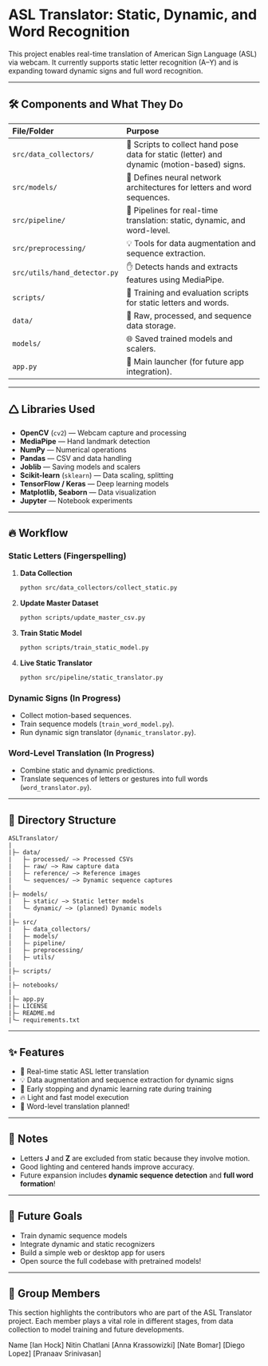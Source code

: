 # ASL Translator: Static, Dynamic, and Word Recognition

This project enables real-time translation of American Sign Language (ASL) via webcam. It currently supports static letter recognition (A–Y) and is expanding toward dynamic signs and full word recognition.

---

## 🛠️ Components and What They Do

| File/Folder | Purpose |
|:---|:---|
| `src/data_collectors/` | 📸 Scripts to collect hand pose data for static (letter) and dynamic (motion-based) signs. |
| `src/models/` | 🧠 Defines neural network architectures for letters and word sequences. |
| `src/pipeline/` | 👥 Pipelines for real-time translation: static, dynamic, and word-level. |
| `src/preprocessing/` | 💡 Tools for data augmentation and sequence extraction. |
| `src/utils/hand_detector.py` | ✋ Detects hands and extracts features using MediaPipe. |
| `scripts/` | 📆 Training and evaluation scripts for static letters and words. |
| `data/` | 📂 Raw, processed, and sequence data storage. |
| `models/` | 🌐 Saved trained models and scalers. |
| `app.py` | 📅 Main launcher (for future app integration). |

---

## 🛆 Libraries Used

- **OpenCV** (`cv2`) — Webcam capture and processing
- **MediaPipe** — Hand landmark detection
- **NumPy** — Numerical operations
- **Pandas** — CSV and data handling
- **Joblib** — Saving models and scalers
- **Scikit-learn** (`sklearn`) — Data scaling, splitting
- **TensorFlow / Keras** — Deep learning models
- **Matplotlib, Seaborn** — Data visualization
- **Jupyter** — Notebook experiments

---

## 🔥 Workflow

### Static Letters (Fingerspelling)

1. **Data Collection**
   ```bash
   python src/data_collectors/collect_static.py
   ```

2. **Update Master Dataset**
   ```bash
   python scripts/update_master_csv.py
   ```

3. **Train Static Model**
   ```bash
   python scripts/train_static_model.py
   ```

4. **Live Static Translator**
   ```bash
   python src/pipeline/static_translator.py
   ```

### Dynamic Signs (In Progress)
- Collect motion-based sequences.
- Train sequence models (`train_word_model.py`).
- Run dynamic sign translator (`dynamic_translator.py`).

### Word-Level Translation (In Progress)
- Combine static and dynamic predictions.
- Translate sequences of letters or gestures into full words (`word_translator.py`).

---

## 📆 Directory Structure

```
ASLTranslator/
|
|├— data/
|   ├— processed/ —> Processed CSVs
|   ├— raw/ —> Raw capture data
|   ├— reference/ —> Reference images
|   └— sequences/ —> Dynamic sequence captures
|
|├— models/
|   ├— static/ —> Static letter models
|   └— dynamic/ —> (planned) Dynamic models
|
|├— src/
|   ├— data_collectors/
|   ├— models/
|   ├— pipeline/
|   ├— preprocessing/
|   ├— utils/
|
|├— scripts/
|
|├— notebooks/
|
|├— app.py
|├— LICENSE
|├— README.md
|└— requirements.txt
```

---

## ✨ Features

- 💬 Real-time static ASL letter translation
- 💡 Data augmentation and sequence extraction for dynamic signs
- 🧬 Early stopping and dynamic learning rate during training
- 🔥 Light and fast model execution
- 📢 Word-level translation planned!

---

## 📌 Notes

- Letters **J** and **Z** are excluded from static because they involve motion.
- Good lighting and centered hands improve accuracy.
- Future expansion includes **dynamic sequence detection** and **full word formation**!

---

## 🎉 Future Goals

- Train dynamic sequence models
- Integrate dynamic and static recognizers
- Build a simple web or desktop app for users
- Open source the full codebase with pretrained models!

---

## 👥 Group Members
This section highlights the contributors who are part of the ASL Translator project. Each member plays a vital role in different stages, from data collection to model training and future developments.

Name
[Ian Hock]
Nitin Chatlani
[Anna Krassowizki]
[Nate Bomar]
[Diego Lopez]
[Pranaav Srinivasan]

